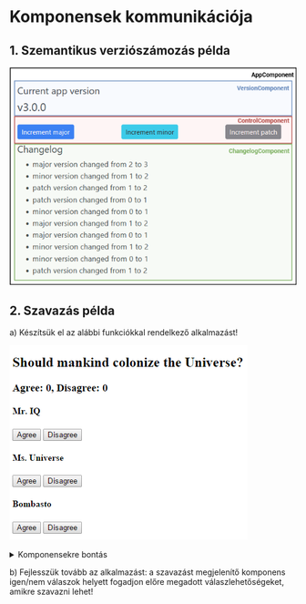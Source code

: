 # Komponensek kommunikációja

## 1. Szemantikus verziószámozás példa

![Semantic versioning app's structure](./assets/semver-structure.drawio.png)

<!--
<details>
<summary>Komponensek kommunikációja</summary>

![Semantic versioning app's components](./assets/semver-interaction.drawio.png)
</details>
-->

## 2. Szavazás példa
a) Készítsük el az alábbi funkciókkal rendelkező alkalmazást!

![Voting app's layout](./assets/voting-structure.gif)

<details>
<summary>Komponensekre bontás</summary>

![Voting app's components](./assets/voting-structure.drawio.svg)
</details>

b) Fejlesszük tovább az alkalmazást: a szavazást megjelenítő komponens igen/nem válaszok helyett fogadjon előre megadott válaszlehetőségeket, amikre szavazni lehet!
